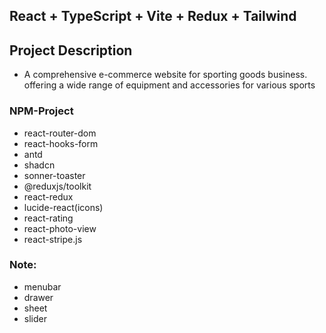 ## React + TypeScript + Vite + Redux + Tailwind

## Project Description

- A comprehensive e-commerce website for sporting goods business. offering a wide range of equipment and accessories for various sports

### NPM-Project
- react-router-dom
- react-hooks-form
- antd
- shadcn
- sonner-toaster
- @reduxjs/toolkit 
- react-redux
- lucide-react(icons)
- react-rating
- react-photo-view
- react-stripe.js



### Note:

- menubar 
- drawer 
- sheet
- slider

